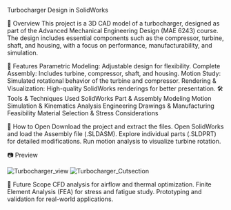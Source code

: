 Turbocharger Design in SolidWorks

📌 Overview
This project is a 3D CAD model of a turbocharger, designed as part of the Advanced Mechanical Engineering Design (MAE 6243) course. The design includes essential components such as the compressor, turbine, shaft, and housing, with a focus on performance, manufacturability, and simulation.

🎯 Features
Parametric Modeling: Adjustable design for flexibility.
Complete Assembly: Includes turbine, compressor, shaft, and housing.
Motion Study: Simulated rotational behavior of the turbine and compressor.
Rendering & Visualization: High-quality SolidWorks renderings for better presentation.
🛠️ Tools & Techniques Used
SolidWorks Part & Assembly Modeling
Motion Simulation & Kinematics Analysis
Engineering Drawings & Manufacturing Feasibility
Material Selection & Stress Considerations
 
🚀 How to Open
Download the project and extract the files.
Open SolidWorks and load the Assembly file (.SLDASM).
Explore individual parts (.SLDPRT) for detailed modifications.
Run motion analysis to visualize turbine rotation.

📷 Preview

![Turbocharger_view](https://github.com/user-attachments/assets/e6a1085d-45cb-46e6-9b78-abd0aac41726)
![Turbocharger_Cutsection](https://github.com/user-attachments/assets/1d3e328e-81cb-4996-94c0-8ff5d960957a)




📜 Future Scope
CFD analysis for airflow and thermal optimization.
Finite Element Analysis (FEA) for stress and fatigue study.
Prototyping and validation for real-world applications.
